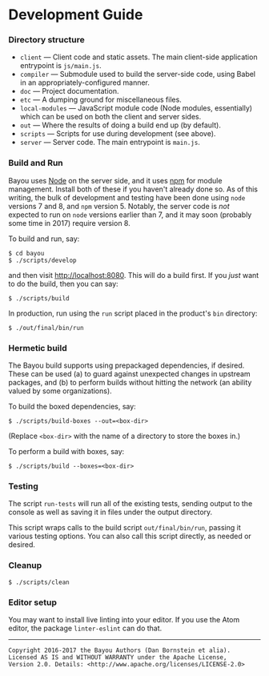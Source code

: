 Development Guide
=================

### Directory structure

* `client` &mdash; Client code and static assets. The main client-side
  application entrypoint is `js/main.js`.
* `compiler` &mdash; Submodule used to build the server-side code, using Babel
  in an appropriately-configured manner.
* `doc` &mdash; Project documentation.
* `etc` &mdash; A dumping ground for miscellaneous files.
* `local-modules` &mdash; JavaScript module code (Node modules, essentially)
  which can be used on both the client and server sides.
* `out` &mdash; Where the results of doing a build end up (by default).
* `scripts` &mdash; Scripts for use during development (see above).
* `server` &mdash; Server code. The main entrypoint is `main.js`.

### Build and Run

Bayou uses [Node](https://nodejs.org) on the server side, and it uses
[npm](https://npmjs,com) for module management. Install both of these if you
haven't already done so. As of this writing, the bulk of development and
testing have been done using `node` versions 7 and 8, and `npm` version 5.
Notably, the server code is _not_ expected to run on `node` versions earlier
than 7, and it may soon (probably some time in 2017) require version 8.

To build and run, say:

```
$ cd bayou
$ ./scripts/develop
```

and then visit <http://localhost:8080>. This will do a build first. If you
_just_ want to do the build, then you can say:

```
$ ./scripts/build
```

In production, run using the `run` script placed in the product's `bin`
directory:

```
$ ./out/final/bin/run
```

### Hermetic build

The Bayou build supports using prepackaged dependencies, if desired. These
can be used (a) to guard against unexpected changes in upstream packages, and
(b) to perform builds without hitting the network (an ability valued by some
organizations).

To build the boxed dependencies, say:

```
$ ./scripts/build-boxes --out=<box-dir>
```

(Replace `<box-dir>` with the name of a directory to store the boxes in.)

To perform a build with boxes, say:

```
$ ./scripts/build --boxes=<box-dir>
```

### Testing

The script `run-tests` will run all of the existing tests, sending output to the
console as well as saving it in files under the output directory.

This script wraps calls to the build script `out/final/bin/run`, passing it
various testing options. You can also call this script directly, as needed or
desired.

### Cleanup

```
$ ./scripts/clean
```

### Editor setup

You may want to install live linting into your editor. If you use the Atom
editor, the package `linter-eslint` can do that.

- - - - - - - - - -

```
Copyright 2016-2017 the Bayou Authors (Dan Bornstein et alia).
Licensed AS IS and WITHOUT WARRANTY under the Apache License,
Version 2.0. Details: <http://www.apache.org/licenses/LICENSE-2.0>
```
